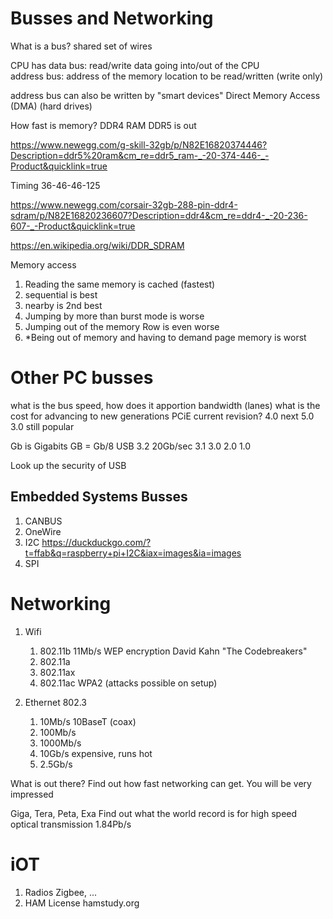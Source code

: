 # Busses and Networking

What is a bus?
shared set of wires

CPU has
data bus: read/write data going into/out of the CPU    
address bus: address of the memory location to be read/written (write only)

address bus can also be written by "smart devices"
Direct Memory Access (DMA) (hard drives)


How fast is memory?
DDR4 RAM
DDR5 is out

https://www.newegg.com/g-skill-32gb/p/N82E16820374446?Description=ddr5%20ram&cm_re=ddr5_ram-_-20-374-446-_-Product&quicklink=true

Timing 36-46-46-125 

https://www.newegg.com/corsair-32gb-288-pin-ddr4-sdram/p/N82E16820236607?Description=ddr4&cm_re=ddr4-_-20-236-607-_-Product&quicklink=true

https://en.wikipedia.org/wiki/DDR_SDRAM


Memory access
1. Reading the same memory is cached (fastest)
1. sequential is best
1. nearby is 2nd best
1. Jumping by more than burst mode is worse
1. Jumping out of the memory Row is even worse
1. *Being out of memory and having to demand page memory is worst


# Other PC busses

what is the bus speed, how does it apportion bandwidth (lanes)
what is the cost for advancing to new generations
PCiE    current revision? 4.0
        next            5.0
        3.0 still popular

Gb is Gigabits
GB = Gb/8
USB
    3.2 20Gb/sec
    3.1
    3.0
    2.0
    1.0

Look up the security of USB

## Embedded Systems Busses

1. CANBUS
1. OneWire
1. I2C https://duckduckgo.com/?t=ffab&q=raspberry+pi+I2C&iax=images&ia=images
1. SPI


# Networking

1. Wifi
   1. 802.11b   11Mb/s    WEP encryption  David Kahn "The Codebreakers"
   1. 802.11a
   1. 802.11ax
   1. 802.11ac     WPA2  (attacks possible on setup)

1. Ethernet 802.3
   1. 10Mb/s   10BaseT (coax)
   1. 100Mb/s
   1. 1000Mb/s
   1. 10Gb/s  expensive, runs hot
   1. 2.5Gb/s

What is out there?
Find out how fast networking can get. You will be very impressed

Giga, Tera, Peta, Exa
Find out what the world record is for high speed optical transmission 1.84Pb/s

# iOT

1. Radios  Zigbee, ...
1. HAM License hamstudy.org

